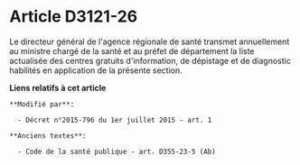 # Article D3121-26

Le directeur général de l'agence régionale de santé transmet annuellement au ministre chargé de la santé et au préfet de
département la liste actualisée des centres gratuits d'information, de dépistage et de diagnostic habilités en application de
la présente section.

**Liens relatifs à cet article**

	**Modifié par**:

	  - Décret n°2015-796 du 1er juillet 2015 - art. 1

	**Anciens textes**:

	  - Code de la santé publique - art. D355-23-5 (Ab)

